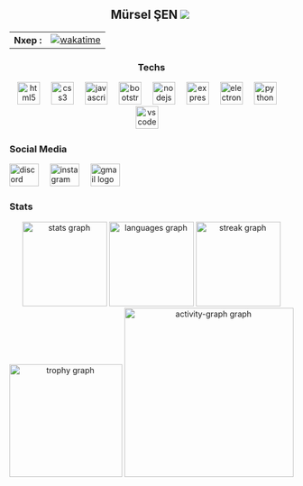 
<h2 align="center">Mürsel ŞEN 
  <img src="https://visitor-badge.laobi.icu/badge?page_id=murselsen.murselsen&" /> 
  <img class="all-time-badge tip" title="" src="[/badge/user/602e419d-f1c9-4979-ac85-a3da5d93f7e7.svg](https://wakatime.com/badge/user/602e419d-f1c9-4979-ac85-a3da5d93f7e7.svg)" data-original-title="Total time coded since Jun 7 2023">
</h2> 

<div align="center">
 <table>
  <tr>
   <th>
     <b>Nxep :</b> 
   </th>
   <td>
     <a href="https://wakatime.com/badge/user/602e419d-f1c9-4979-ac85-a3da5d93f7e7/project/420141e0-5a99-479a-afa8-54ae968a5a57">
      <img src="https://wakatime.com/badge/user/602e419d-f1c9-4979-ac85-a3da5d93f7e7/project/420141e0-5a99-479a-afa8-54ae968a5a57.svg" alt="wakatime">
     </a>
   </td>
  </tr>
 </table>
</div>

<div align="center">
<h3>Techs</h3>

  <img src="https://cdn.jsdelivr.net/gh/devicons/devicon/icons/html5/html5-original.svg" alt="html5 logo" height="40"/>
  <img width="12"/>

  <img src="https://cdn.jsdelivr.net/gh/devicons/devicon/icons/css3/css3-original.svg" alt="css3 logo" height="40"/>
  <img width="12"/>

  <img src="https://cdn.simpleicons.org/javascript/F7DF1E" alt="javascript logo" height="40"/>
  <img width="12"/>

  <img src="https://cdn.jsdelivr.net/gh/devicons/devicon/icons/bootstrap/bootstrap-original.svg" alt="bootstrap logo" height="40"/>
  <img width="12"/>

  <img src="https://cdn.simpleicons.org/nodedotjs/339933" alt="nodejs logo" height="40"/>
  <img width="12"/>

  <img src="https://cdn.simpleicons.org/express/fff000" alt="express logo" height="40"/>
  <img width="12"/>

  <img src="https://cdn.simpleicons.org/electron/47848F" alt="electron logo" height="40"/>
  <img width="12"/>


  <img src="https://cdn.jsdelivr.net/gh/devicons/devicon/icons/python/python-original.svg" alt="python logo" height="40"/>
  <img width="12"/>

  <img src="https://cdn.jsdelivr.net/gh/devicons/devicon/icons/vscode/vscode-original.svg" alt="vscode logo" height="40"/>
  <img width="12"/>

</div>
 
<div>
<h3 align="left">Social Media</h3>

<a href="discord.com/users/643474762085040138" target='__blank'><img src="https://raw.githubusercontent.com/poyrazavsever/readme-maker/9f115e8a71eadd6caeab48174a2e91b08a11ba03/public/SocialMedia/discord/default.svg" alt="discord logo" height="40" width="52"/></a>
<img width="12"/>
<a href="https://www.instagram.com/35_mursel/" target='__blank'><img src="https://raw.githubusercontent.com/poyrazavsever/readme-maker/9f115e8a71eadd6caeab48174a2e91b08a11ba03/public/SocialMedia/instagram/default.svg" alt="instagram logo" height="40" width="52"/></a>
<img width="12"/>
<a href="murselsen803@gmail.com" target='__blank'><img src="https://raw.githubusercontent.com/poyrazavsever/readme-maker/9f115e8a71eadd6caeab48174a2e91b08a11ba03/public/SocialMedia/gmail/default.svg" alt="gmail logo" height="40" width="52"/></a>
<img width="12"/>
</div>
<div>
<h3 align="left">Stats</h3>
<div align="center">

<img src="https://github-readme-stats.vercel.app/api?username=murselsen&hide_title=false&hide_rank=false&show_icons=true&include_all_commits=true&count_private=true&disable_animations=false&theme=dracula&locale=en&hide_border=false&order=1" height="150" alt="stats graph"  />
<img src="https://github-readme-stats.vercel.app/api/top-langs?username=murselsen&locale=en&hide_title=false&layout=compact&card_width=320&langs_count=5&theme=dracula&hide_border=false&order=2" height="150" alt="languages graph"  />
<img src="https://streak-stats.demolab.com?user=murselsen&locale=en&mode=daily&theme=dracula&hide_border=false&border_radius=5&order=3" height="150" alt="streak graph"  />
<img src="https://github-profile-trophy.vercel.app?username=murselsen&theme=dracula&column=-1&row=1&margin-w=8&margin-h=8&no-bg=false&no-frame=false&order=4" height="200" alt="trophy graph"  />
<img src="https://github-readme-activity-graph.vercel.app/graph?username=murselsen&radius=16&theme=react&area=true&order=5" height="300" alt="activity-graph graph"  />
</div>
</div>
